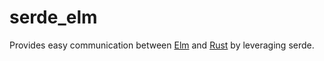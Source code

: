 # serde_elm
Provides easy communication between [Elm][elm] and [Rust][rust] by leveraging serde.

[elm]: http://elm-lang.org/
[rust]: https://www.rust-lang.org/en-US/
